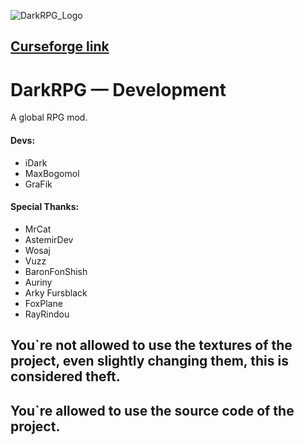 ![DarkRPG_Logo](https://cdn.discordapp.com/attachments/1014345920315412502/1055843203670085642/dark-rpg-reborn.png)


## [Curseforge link](https://www.curseforge.com/minecraft/mc-mods/darkrpg-forge)

# DarkRPG — Development
A global RPG mod.

#### Devs:
- iDark
- MaxBogomol
- GraFik

#### Special Thanks:
- MrCat
- AstemirDev
- Wosaj
- Vuzz
- BaronFonShish
- Auriny
- Arky Fursblack
- FoxPlane
- RayRindou

## You`re not allowed to use the textures of the project, even slightly changing them, this is considered theft.

## You`re allowed to use the source code of the project.

